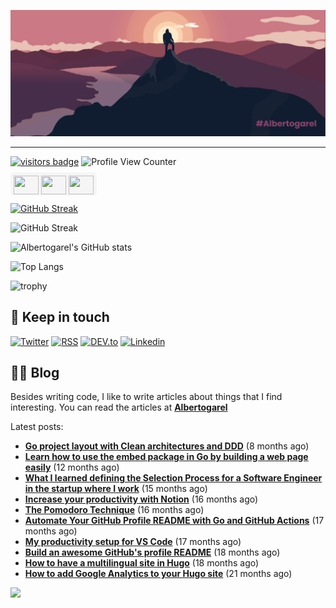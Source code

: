 ![MasterHead](https://github.com/AlbertoGarel/Albertogarel/blob/main/banner.png)
- - - -
[![visitors badge](https://api.visitorbadge.io/api/VisitorHit?user=albertogarel&repo=github-visitors-badge&countColor=%237B1E7A)](https://albertogarel.com)
![Profile View Counter](https://komarev.com/ghpvc/?username=albertogarel)

<p align="right" style="background-color: whitesmoke; display: inline; padding: 10px 5px; border-radius: 5px">
<a href="your link" target="blank"><img align="center" src="https://cdn.jsdelivr.net/npm/simple-icons@3.0.1/icons/twitter.svg" alt="" height="30" width="40"/></a>
<a href="your link" target="blank"><img align="center" src="https://cdn.jsdelivr.net/npm/simple-icons@3.0.1/icons/linkedin.svg" alt="" height="30" width="40" /></a>
<a href="your link" target="blank"><img align="center" src="https://cdn.jsdelivr.net/npm/simple-icons@3.0.1/icons/1password.svg" alt="" height="30" width="40" /></a>
</p>


[![GitHub Streak](http://github-readme-streak-stats.herokuapp.com?user=albertogarel&theme=blue-green&hide_border=true&locale=es&date_format=j%20M%5B%20Y%5D)](https://git.io/streak-stats) 

![GitHub Streak](https://github-readme-streak-stats.herokuapp.com/?user=albertogarel)

![Albertogarel's GitHub stats](https://github-readme-stats.vercel.app/api?username=albertogarel&show_icons=true&theme=tokyonight&include_all_commits=true)

![Top Langs](https://github-readme-stats.vercel.app/api/top-langs/?username=albertogarel&theme=tokyonight)

![trophy](https://github-profile-trophy.vercel.app/?username=albertogarel&theme=onestar)



## 👋 Keep in touch

[![Twitter](https://img.shields.io/badge/Twitter-1DA1F2?style=for-the-badge&logo=twitter&logoColor=white)](https://twitter.com/intent/follow?screen_name=charly3pins)
[![RSS](https://img.shields.io/badge/RSS-FFA500?style=for-the-badge&logo=rss&logoColor=white)](https://charly3pins.dev)
[![DEV.to](https://img.shields.io/badge/dev.to-0A0A0A?style=for-the-badge&logo=dev.to&logoColor=white)](https://dev.to/charly3pins)
[![Linkedin](https://img.shields.io/badge/LinkedIn-0077B5?style=for-the-badge&logo=linkedin&logoColor=white)](https://www.linkedin.com/in/carlesfuste/)

## 👨‍💻 Blog

Besides writing code, I like to write articles about things that I find interesting. You can read the articles at **[Albertogarel](https://albertogarel.com)**

Latest posts:
- **[Go project layout with Clean architectures and DDD](https://charly3pins.dev/blog/go-project-layout-with-clean-architecures-and-ddd/)** (8 months ago)
- **[Learn how to use the embed package in Go by building a web page easily](https://charly3pins.dev/blog/learn-how-to-use-the-embed-package-in-go-by-building-a-web-page-easily/)** (12 months ago)
- **[What I learned defining the Selection Process for a Software Engineer in the startup where I work](https://charly3pins.dev/blog/what-i-learned-defining-the-selection-process-for-a-software-engineer-in-the-startup-where-i-work/)** (15 months ago)
- **[Increase your productivity with Notion](https://charly3pins.dev/blog/increase-your-productivity-with-notion/)** (16 months ago)
- **[The Pomodoro Technique](https://charly3pins.dev/blog/the-pomodoro-technique/)** (16 months ago)
- **[Automate Your GitHub Profile README with Go and GitHub Actions](https://charly3pins.dev/blog/automate-your-github-profile-readme-with-go-and-github-actions/)** (17 months ago)
- **[My productivity setup for VS Code](https://charly3pins.dev/blog/my-productivity-setup-for-vs-code/)** (17 months ago)
- **[Build an awesome GitHub's profile README](https://charly3pins.dev/blog/build-an-awesome-github-profile-readme/)** (18 months ago)
- **[How to have a multilingual site in Hugo](https://charly3pins.dev/blog/how-to-have-a-multilingual-site-in-hugo/)** (18 months ago)
- **[How to add Google Analytics to your Hugo site](https://charly3pins.dev/blog/how-to-add-google-analytics-to-your-hugo-site/)** (21 months ago)


![](https://media.giphy.com/media/MGdfeiKtEiEPS/giphy.gif)
